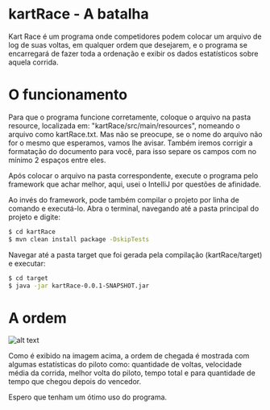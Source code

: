 # kartRace - A batalha
Kart Race é um programa onde competidores podem colocar um arquivo de log de suas voltas, em qualquer ordem que desejarem, e o programa se encarregará de fazer toda a ordenação e exibir os dados estatísticos sobre aquela corrida.

# O funcionamento
Para que o programa funcione corretamente, coloque o arquivo na pasta resource, localizada em: "kartRace/src/main/resources", nomeando o arquivo como kartRace.txt.
Mas não se preocupe, se o nome do arquivo não for o mesmo que esperamos, vamos lhe avisar.
Também iremos corrigir a formatação do documento para você, para isso separe os campos com no mínimo 2 espaços entre eles.

Após colocar o arquivo na pasta correspondente, execute o programa pelo framework que achar melhor, aqui, usei o IntelliJ por questões de afinidade.

Ao invés do framework, pode também compilar o projeto por linha de comando e executá-lo.
Abra o terminal, navegando até a pasta principal do projeto e digite: 
```sh
$ cd kartRace
$ mvn clean install package -DskipTests
```
Navegar até a pasta target que foi gerada pela compilação (kartRace/target) e executar:
```sh
$ cd target
$ java -jar kartRace-0.0.1-SNAPSHOT.jar  
```

# A ordem
![alt text](http://i64.tinypic.com/b8aaue.jpg)

Como é exibido na imagem acima, a ordem de chegada é mostrada com algumas estatísticas do piloto como: quantidade de voltas, velocidade média da corrida, melhor volta do piloto, tempo total e para quantidade de tempo que chegou depois do vencedor.

Espero que tenham um ótimo uso do programa.
